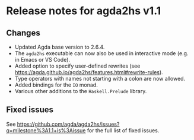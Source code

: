 Release notes for agda2hs v1.1
==============================

Changes
-------

- Updated Agda base version to 2.6.4.
- The `agda2hs` executable can now also be used in interactive mode (e.g. in Emacs or VS Code).
- Added option to specify user-defined rewrites (see https://agda.github.io/agda2hs/features.html#rewrite-rules).
- Type operators with names not starting with a colon are now allowed.
- Added bindings for the `IO` monad.
- Various other additions to the `Haskell.Prelude` library.

Fixed issues
------------

See https://github.com/agda/agda2hs/issues?q=milestone%3A1.1+is%3Aissue for the full list of fixed issues.
